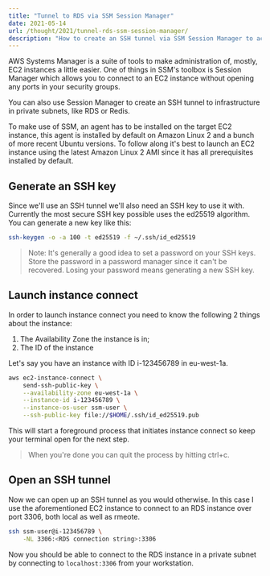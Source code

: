 ```yaml
---
title: "Tunnel to RDS via SSM Session Manager"
date: 2021-05-14
url: /thought/2021/tunnel-rds-ssm-session-manager/
description: "How to create an SSH tunnel via SSM Session Manager to access private resources like RDS without opening port 22."
---
```


AWS Systems Manager is a suite of tools to make administration of, mostly, EC2 instances a little easier. One of things in SSM's toolbox is Session Manager which allows you to connect to an EC2 instance without opening any ports in your security groups.

You can also use Session Manager to create an SSH tunnel to infrastructure in private subnets, like RDS or Redis.

To make use of SSM, an agent has to be installed on the target EC2 instance, this agent is installed by default on Amazon Linux 2 and a bunch of more recent Ubuntu versions. To follow along it's best to launch an EC2 instance using the latest Amazon Linux 2 AMI since it has all prerequisites installed by default.

## Generate an SSH key

Since we'll use an SSH tunnel we'll also need an SSH key to use it with. Currently the most secure SSH key possible uses the ed25519 algorithm. You can generate a new key like this:

```bash
ssh-keygen -o -a 100 -t ed25519 -f ~/.ssh/id_ed25519
```

> Note: It's generally a good idea to set a password on your SSH keys. Store the password in a password manager since it can't be recovered. Losing your password means generating a new SSH key.

## Launch instance connect

In order to launch instance connect you need to know the following 2 things about the instance:

1. The Availability Zone the instance is in;
2. The ID of the instance

Let's say you have an instance with ID i-123456789 in eu-west-1a.

```bash
aws ec2-instance-connect \
    send-ssh-public-key \
    --availability-zone eu-west-1a \
    --instance-id i-123456789 \
    --instance-os-user ssm-user \
    --ssh-public-key file://$HOME/.ssh/id_ed25519.pub
```

This will start a foreground process that initiates instance connect so keep your terminal open for the next step.

> When you're done you can quit the process by hitting ctrl+c.

## Open an SSH tunnel

Now we can open up an SSH tunnel as you would otherwise. In this case I use the aforementioned EC2 instance to connect to an RDS instance over port 3306, both local as well as rmeote.

```bash
ssh ssm-user@i-123456789 \
    -NL 3306:<RDS connection string>:3306
```

Now you should be able to connect to the RDS instance in a private subnet by connecting to `localhost:3306` from your workstation.